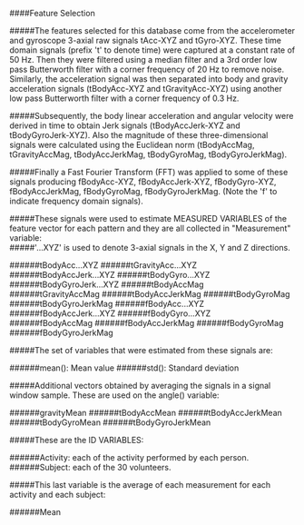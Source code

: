 ####Feature Selection 

#####The features selected for this database come from the accelerometer and gyroscope 3-axial raw signals tAcc-XYZ and tGyro-XYZ. These time domain signals (prefix 't' to denote time) were captured at a constant rate of 50 Hz. Then they were filtered using a median filter and a 3rd order low pass Butterworth filter with a corner frequency of 20 Hz to remove noise. Similarly, the acceleration signal was then separated into body and gravity acceleration signals (tBodyAcc-XYZ and tGravityAcc-XYZ) using another low pass Butterworth filter with a corner frequency of 0.3 Hz. 

#####Subsequently, the body linear acceleration and angular velocity were derived in time to obtain Jerk signals (tBodyAccJerk-XYZ and tBodyGyroJerk-XYZ). Also the magnitude of these three-dimensional signals were calculated using the Euclidean norm (tBodyAccMag, tGravityAccMag, tBodyAccJerkMag, tBodyGyroMag, tBodyGyroJerkMag). 

#####Finally a Fast Fourier Transform (FFT) was applied to some of these signals producing fBodyAcc-XYZ, fBodyAccJerk-XYZ, fBodyGyro-XYZ, fBodyAccJerkMag, fBodyGyroMag, fBodyGyroJerkMag. (Note the 'f' to indicate frequency domain signals). 

#####These signals were used to estimate MEASURED VARIABLES of the feature vector for each pattern and they are all collected in "Measurement" variable:  
#####'...XYZ' is used to denote 3-axial signals in the X, Y and Z directions.

######tBodyAcc...XYZ
######tGravityAcc...XYZ
######tBodyAccJerk...XYZ
######tBodyGyro...XYZ
######tBodyGyroJerk...XYZ
######tBodyAccMag
######tGravityAccMag
######tBodyAccJerkMag
######tBodyGyroMag
######tBodyGyroJerkMag
######fBodyAcc...XYZ
######fBodyAccJerk...XYZ
######fBodyGyro...XYZ
######fBodyAccMag
######fBodyAccJerkMag
######fBodyGyroMag
######fBodyGyroJerkMag

#####The set of variables that were estimated from these signals are: 

######mean(): Mean value
######std(): Standard deviation

#####Additional vectors obtained by averaging the signals in a signal window sample. These are used on the angle() variable:

######gravityMean
######tBodyAccMean
######tBodyAccJerkMean
######tBodyGyroMean
######tBodyGyroJerkMean

#####These are the ID VARIABLES:

######Activity: each of the activity performed by each person.
######Subject: each of the 30 volunteers.

#####This last variable is the average of each measurement for each activity and each subject:

######Mean